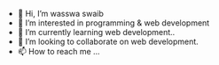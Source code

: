 - 👋 Hi, I’m wasswa swaib
- 👀 I’m interested in programming & web development
- 🌱 I’m currently learning web development..
- 💞️ I’m looking to collaborate on web development.
- 📫 How to reach me ...

<!---
Hassanif is a ✨ special ✨ repository because its `README.md` (this file) appears on your GitHub profile.
You can click the Preview link to take a look at your changes.
--->
